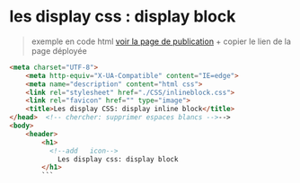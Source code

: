 # les display css : display block
>exemple en code html
[voir la page de publication]() + copier le lien de la page déployée 
```html 
<meta charset="UTF-8">
    <meta http-equiv="X-UA-Compatible" content="IE=edge">
    <meta name="description" content="html css">
    <link rel="stylesheet" href="./CSS/inlineblock.css">
    <link rel="favicon" href="" type="image">
    <title>Les display CSS: display inline block</title>
</head>  <!-- chercher: supprimer espaces blancs -->-->
<body>
    <header>
        <h1>
          <!--add   icon-->
            Les display css: display block
        </h1>
        ```